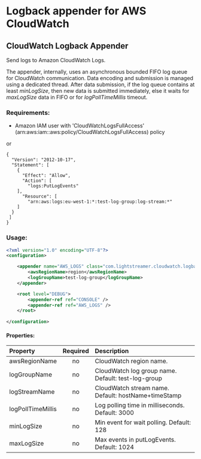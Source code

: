 # Logback appender for AWS CloudWatch

## CloudWatch Logback Appender

Send logs to Amazon CloudWatch Logs.

The appender, internally, uses an asynchronous bounded FIFO log queue for CloudWatch communication.
Data encoding and submission is managed using a dedicated thread.
After data submission, if the log queue contains at least *minLogSize*, then new data is submitted immediately,
else it waits for *maxLogSize* data in FIFO or for *logPollTimeMillis* timeout.

### Requirements:
 - Amazon IAM user with 'CloudWatchLogsFullAccess' (arn:aws:iam::aws:policy/CloudWatchLogsFullAccess) policy
 
 or
```
{
  "Version": "2012-10-17",
  "Statement": [
    {
      "Effect": "Allow",
      "Action": [
        "logs:PutLogEvents"
    ],
      "Resource": [
        "arn:aws:logs:eu-west-1:*:test-log-group:log-stream:*"
    ]
  }
 ]
}
```

### Usage:

``` xml
<?xml version="1.0" encoding="UTF-8"?>
<configuration>

	<appender name="AWS_LOGS" class="com.lightstreamer.cloudwatch.logback.appender.AwsLogsJsonAppender">
		<awsRegionName>region</awsRegionName>
		<logGroupName>test-log-group</logGroupName>
	</appender>

	<root level="DEBUG">
		<appender-ref ref="CONSOLE" />
		<appender-ref ref="AWS_LOGS" />
	</root>
	
</configuration>
```

#### Properties:

| Property      | Required  | Description                                        |
| :------------ | :-------: | :------------------------------------------------- |
| awsRegionName | no        | CloudWatch region name.                            |
| logGroupName  | no        | CloudWatch log group name. Default: test-log-group |
| logStreamName | no        | CloudWatch stream name. Default: hostName+timeStamp|
| logPollTimeMillis | no    | Log polling time in milliseconds. Default: 3000    |
| minLogSize    | no        | Min event for wait polling. Default: 128           |
| maxLogSize    | no        | Max events in putLogEvents. Default: 1024          |
